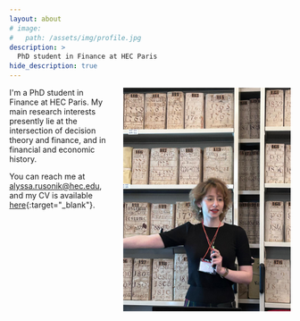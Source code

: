 ```yaml
---
layout: about
# image: 
#   path: /assets/img/profile.jpg
description: >
  PhD student in Finance at HEC Paris
hide_description: true
---
```


<div style="float: right; width: 300px; margin-left: 20px;">
<img src="/assets/img/profile.jpg" width="350">
</div>

I'm a PhD student in Finance at HEC Paris. My main research interests presently lie at the intersection of decision theory and finance, and in financial and economic history.

You can reach me at alyssa.rusonik@hec.edu, and my CV is available [here](/assets/pdf/AlyssaRusonik_CV.pdf){:target="_blank"}.
